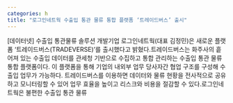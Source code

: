 ```yaml
---
categories: h
title: "로그인네트웍 수출입 통관 물류 통합 플랫폼 ‘트레이드버스’ 출시"
---
```

[데이터넷] 수출입 통관물류 솔루션 개발기업 로그인네트웍(대표 김정민)은 새로운 플랫폼 ‘트레이드버스(TRADEVERSE)’를 출시했다고 밝혔다.트레이드버스는 화주사의 흩어져 있는 수출입 데이터를 관세청 기반으로 수집하고 통합 관리하는 수출입 통관 물류 통합 플랫폼이다. 이 플랫폼을 통해 기업의 내외부 업무 당사자간 협업 구조를 구성해 수출입 업무가 가능하다. 트레이드버스를 이용하면 데이터와 물류 현황을 전사적으로 공유하고 모니터링할 수 있어 업무 효율을 높이고 리스크와 비용을 절감할 수 있다.로그인네트웍은 불편한 수출입 통관 물류